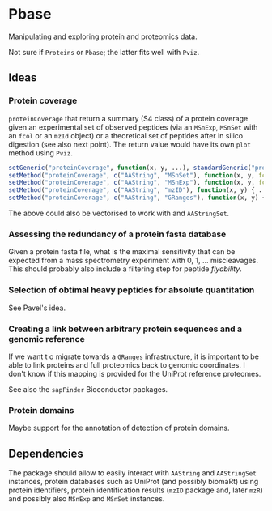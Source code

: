 Pbase
=====

Manipulating and exploring protein and proteomics data.

Not sure if `Proteins` or `Pbase`; the latter fits well with `Pviz`.

## Ideas

### Protein coverage

`proteinCoverage` that return a summary (S4 class) of a protein
coverage given an experimental set of observed peptides (via an
`MSnExp`, `MSnSet` with an `fcol` or an `mzId` object) or a
theoretical set of peptides after in silico digestion (see also next
point). The return value would have its own `plot` method using
`Pviz`.

```r
setGeneric("proteinCoverage", function(x, y, ...), standardGeneric("proteinCoverage"))
setMethod("proteinCoverage", c("AAString", "MSnSet"), function(x, y, fcol = "pepseq") { ... } )
setMethod("proteinCoverage", c("AAString", "MSnExp"), function(x, y, fcol = "pepseq") { ... } )
setMethod("proteinCoverage", c("AAString", "mzID"), function(x, y) { ... } )
setMethod("proteinCoverage", c("AAString", "GRanges"), function(x, y) { ... } )
```
The above could also be vectorised to work with and `AAStringSet`.

### Assessing the redundancy of a protein fasta database

Given a protein fasta file, what is the maximal sensitivity that can
be expected from a mass spectrometry experiment with 0, 1,
... miscleavages. This should probably also include a filtering step
for peptide *flyability*.

### Selection of obtimal heavy peptides for absolute quantitation

See Pavel's idea.

### Creating a link between arbitrary protein sequences and a genomic reference

If we want t o migrate towards a `GRanges` infrastructure, it is
important to be able to link proteins and full proteomics back to
genomic coordinates. I don't know if this mapping is provided for the
UniProt reference proteomes. 

See also the `sapFinder` Bioconductor packages.

### Protein domains

Maybe support for the annotation of detection of protein domains.

## Dependencies

The package should allow to easily interact with `AAString` and
`AAStringSet` instances, protein databases such as UniProt (and
possibly biomaRt) using protein identifiers, protein identification
results (`mzID` package and, later `mzR`) and possibly also `MSnExp`
and `MSnSet` instances. 

